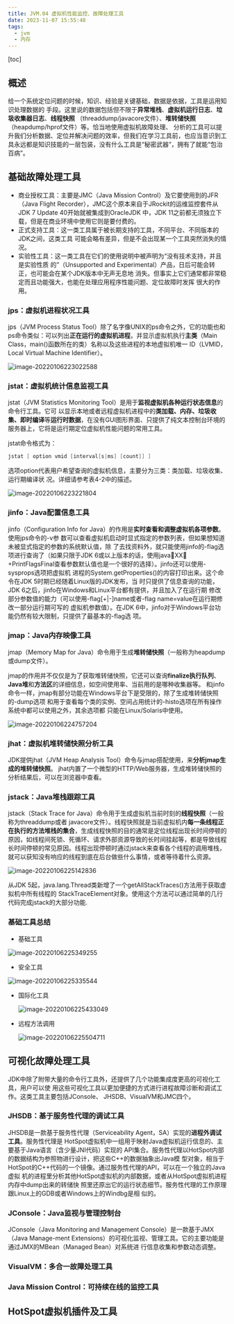 ```yaml
---
title: JVM.04 虚拟机性能监控、故障处理工具
date: 2023-11-07 15:55:48
tags:
  - jvm
  - 内存
---
```


[toc]

## 概述

给一个系统定位问题的时候，知识、经验是关键基础，数据是依据，工具是运用知识处理数据的 手段。这里说的数据包括但不限于**异常堆栈**、**虚拟机运行日志**、**垃圾收集器日志**、**线程快照** （threaddump/javacore文件）、**堆转储快照**（heapdump/hprof文件）等。恰当地使用虚拟机故障处理、 分析的工具可以提升我们分析数据、定位并解决问题的效率，但我们在学习工具前，也应当意识到工 具永远都是知识技能的一层包装，没有什么工具是“秘密武器”，拥有了就能“包治百病”。

## 基础故障处理工具

- 商业授权工具：主要是JMC（Java Mission Control）及它要使用到的JFR（Java Flight Recorder），JMC这个原本来自于JRockit的运维监控套件从JDK 7 Update 40开始就被集成到OracleJDK 中，JDK 11之前都无须独立下载，但是在商业环境中使用它则是要付费的。 
- 正式支持工具：这一类工具属于被长期支持的工具，不同平台、不同版本的JDK之间，这类工具 可能会略有差异，但是不会出现某一个工具突然消失的情况。 
- 实验性工具：这一类工具在它们的使用说明中被声明为“没有技术支持，并且是实验性质 的”（Unsupported and Experimental）产品，日后可能会转正，也可能会在某个JDK版本中无声无息地 消失。但事实上它们通常都非常稳定而且功能强大，也能在处理应用程序性能问题、定位故障时发挥 很大的作用。

### jps：虚拟机进程状况工具

jps（JVM Process Status Tool）除了名字像UNIX的ps命令之外，它的功能也和ps命令类似：可以列出**正在运行的虚拟机进程**，并显示虚拟机执行**主类**（Main Class，main()函数所在的类）名称以及这些进程的本地虚拟机唯一 ID（LVMID，Local Virtual Machine Identifier）。

![image-20220106223022588](https://cdn.astero.xyz/img/202201062230625.png)

###  jstat：虚拟机统计信息监视工具

jstat（JVM Statistics Monitoring Tool）是用于**监视虚拟机各种运行状态信息**的命令行工具。它可 以显示本地或者远程虚拟机进程中的**类加载、内存、垃圾收集、即时编译**等**运行时数据**，在没有GUI图形界面、只提供了纯文本控制台环境的服务器上，它将是运行期定位虚拟机性能问题的常用工具。

jstat命令格式为：

```java
jstat [ option vmid [interval[s|ms] [count]] ]
```

选项option代表用户希望查询的虚拟机信息，主要分为三类：类加载、垃圾收集、运行期编译状 况。详细请参考表4-2中的描述。

![image-20220106223221804](https://cdn.astero.xyz/img/202201062232862.png)

### jinfo：Java配置信息工具

jinfo（Configuration Info for Java）的作用是**实时查看和调整虚拟机各项参数**。使用jps命令的-v参 数可以查看虚拟机启动时显式指定的参数列表，但如果想知道未被显式指定的参数的系统默认值，除 了去找资料外，就只能使用jinfo的-flag选项进行查询了（如果只限于JDK 6或以上版本的话，使用javaXX：+PrintFlagsFinal查看参数默认值也是一个很好的选择）。jinfo还可以使用-sysprops选项把虚拟机 进程的System.getProperties()的内容打印出来。这个命令在JDK 5时期已经随着Linux版的JDK发布，当 时只提供了信息查询的功能，JDK 6之后，jinfo在Windows和Linux平台都有提供，并且加入了在运行期 修改部分参数值的能力（可以使用-flag[+|-]name或者-flag name=value在运行期修改一部分运行期可写的 虚拟机参数值）。在JDK 6中，jinfo对于Windows平台功能仍然有较大限制，只提供了最基本的-flag选 项。

###  jmap：Java内存映像工具

jmap（Memory Map for Java）命令用于生成**堆转储快照**（一般称为heapdump或dump文件）。

jmap的作用并不仅仅是为了获取堆转储快照，它还可以查询**finalize执行队列**、**Java堆**和**方法区**的详细信息，如空间使用率、当前用的是哪种收集器等。 和jinfo命令一样，jmap有部分功能在Windows平台下是受限的，除了生成堆转储快照的-dump选项 和用于查看每个类的实例、空间占用统计的-histo选项在所有操作系统中都可以使用之外，其余选项都 只能在Linux/Solaris中使用。

![image-20220106224757204](https://cdn.astero.xyz/img/202201062247252.png)

###  jhat：虚拟机堆转储快照分析工具

JDK提供jhat（JVM Heap Analysis Tool）命令与jmap搭配使用，来**分析jmap生成的堆转储快照**。 jhat内置了一个微型的HTTP/Web服务器，生成堆转储快照的分析结果后，可以在浏览器中查看。

###  jstack：Java堆栈跟踪工具

jstack（Stack Trace for Java）命令用于生成虚拟机当前时刻的**线程快照**（一般称为threaddump或者 javacore文件）。线程快照就是当前虚拟机内**每一条线程正在执行的方法堆栈的集合**，生成线程快照的目的通常是定位线程出现长时间停顿的原因，如线程间死锁、死循环、请求外部资源导致的长时间挂起等，都是导致线程长时间停顿的常见原因。线程出现停顿时通过jstack来查看各个线程的调用堆栈， 就可以获知没有响应的线程到底在后台做些什么事情，或者等待着什么资源。

![image-20220106225142836](https://cdn.astero.xyz/img/202201062251868.png)

从JDK 5起，java.lang.Thread类新增了一个getAllStackTraces()方法用于获取虚拟机中所有线程的 StackTraceElement对象。使用这个方法可以通过简单的几行代码完成jstack的大部分功能.

### 基础工具总结

- 基础工具

![image-20220106225349255](https://cdn.astero.xyz/img/202201062253310.png)

- 安全工具

![image-20220106225335544](https://cdn.astero.xyz/img/202201062253578.png)

- 国际化工具

  ![image-20220106225433049](https://cdn.astero.xyz/img/202201062254079.png)

- 远程方法调用

  ![image-20220106225504711](https://cdn.astero.xyz/img/202201062255752.png)

## 可视化故障处理工具

JDK中除了附带大量的命令行工具外，还提供了几个功能集成度更高的可视化工具，用户可以使 用这些可视化工具以更加便捷的方式进行进程故障诊断和调试工作。这类工具主要包括JConsole、 JHSDB、VisualVM和JMC四个。

### JHSDB：基于服务性代理的调试工具

JHSDB是一款基于服务性代理（Serviceability Agent，SA）实现的**进程外调试工具**。服务性代理是 HotSpot虚拟机中一组用于映射Java虚拟机运行信息的、主要基于Java语言（含少量JNI代码）实现的 API集合。服务性代理以HotSpot内部的数据结构为参照物进行设计，把这些C++的数据抽象出Java模 型对象，相当于HotSpot的C++代码的一个镜像。通过服务性代理的API，可以在一个独立的Java虚拟 机的进程里分析其他HotSpot虚拟机的内部数据，或者从HotSpot虚拟机进程内存中dump出来的转储快 照里还原出它的运行状态细节。服务性代理的工作原理跟Linux上的GDB或者Windows上的Windbg是相 似的。

### JConsole：Java监视与管理控制台

JConsole（Java Monitoring and Management Console）是一款基于JMX（Java Manage-ment Extensions）的可视化监视、管理工具。它的主要功能是通过JMX的MBean（Managed Bean）对系统进 行信息收集和参数动态调整。

### VisualVM：多合一故障处理工具

### Java Mission Control：可持续在线的监控工具

## HotSpot虚拟机插件及工具
